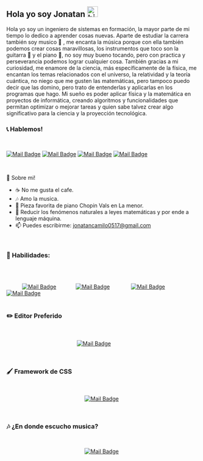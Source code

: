 ## Hola yo soy Jonatan <img src="https://user-images.githubusercontent.com/1303154/88677602-1635ba80-d120-11ea-84d8-d263ba5fc3c0.gif" width="28px" alt="hi">

Hola yo soy un ingeniero de sistemas en formación, la mayor parte de mi tiempo lo dedico a aprender cosas nuevas.
Aparte de estudiar la carrera también soy musico  🎵 , me encanta la música porque con ella también podemos crear  cosas maravillosas, los instrumentos que toco son la guitarra 🎸 y el piano 🎹, no soy muy bueno tocando, pero con practica y perseverancia podemos lograr cualquier cosa.
También gracias a mi curiosidad, me enamore de la ciencia, más específicamente de la física, me encantan los temas relacionados con el universo, la relatividad y la teoría cuántica, no niego que me gusten las matemáticas, pero tampoco puedo decir que las domino, pero trato de entenderlas y aplicarlas en los programas que hago. 
Mi sueño es poder aplicar física y la matemática en proyectos de informática, creando algoritmos y funcionalidades que permitan optimizar o mejorar tareas y quien sabe talvez crear algo significativo para la ciencia y la proyección tecnológica. 
###  📞 Hablemos!

<br>
  
   [![Mail Badge](https://img.shields.io/badge/JonatanIgua-1877F2?style=for-the-badge&logo=facebook&logoColor=white)](https://www.facebook.com/jonatan.igua)
   [![Mail Badge](https://img.shields.io/badge/@JonatanIgua-E4405F?style=for-the-badge&logo=instagram&logoColor=white)](https://www.instagram.com/jonatanigua/)
   [![Mail Badge](https://img.shields.io/badge/jonatancamilo-D14836?style=for-the-badge&logo=gmail&logoColor=white)](jonatancamilo0517@gmail.com)
   [![Mail Badge](https://img.shields.io/badge/LinkedIn-0077B5?style=for-the-badge&logo=linkedin&logoColor=white)](https://www.linkedin.com/in/jonatan-contreras-08793020a/)

<br>

🔵 Sobre mi!
<br>

- ☕ No me gusta el cafe.
- 🎶 Amo la musica.
- 🎹 Pieza favorita de piano Chopin Vals en La menor.
- 🤔 Reducir los fenómenos naturales a leyes matemáticas y por ende a lenguaje máquina.
- 📫 Puedes escribirme: jonatancamilo0517@gmail.com

<br>

### 🚀 Habilidades:
<br>
<br>


 ⠀⠀⠀⠀[![Mail Badge](https://img.shields.io/badge/HTML5-E34F26?style=for-the-badge&logo=html5&logoColor=white)]()⠀⠀⠀⠀⠀[![Mail Badge](https://img.shields.io/badge/CSS3-1572B6?style=for-the-badge&logo=css3&logoColor=white)]()⠀⠀⠀⠀⠀ 
 [![Mail Badge](https://img.shields.io/badge/JavaScript-323330?style=for-the-badge&logo=javascript&logoColor=F7DF1E)]()⠀⠀⠀⠀⠀ 
 [![Mail Badge](https://img.shields.io/badge/Java-ED8B00?style=for-the-badge&logo=openjdk&logoColor=white)]()
<br>
<br>

### ✏️ Editor Preferido
<br>

⠀⠀⠀⠀⠀⠀⠀⠀⠀⠀⠀⠀⠀⠀⠀⠀⠀⠀[![Mail Badge](https://img.shields.io/badge/Visual_Studio_Code-0078D4?style=for-the-badge&logo=visual%20studio%20code&logoColor=white)]()

<br>

### 🖌️ Framework de CSS
<br>

⠀⠀⠀⠀⠀⠀⠀⠀⠀⠀⠀⠀⠀⠀⠀⠀⠀⠀⠀⠀[![Mail Badge](https://img.shields.io/badge/Bootstrap-563D7C?style=for-the-badge&logo=bootstrap&logoColor=white)]()

<br>

### 🎶 ¿En donde escucho musica?
<br>

⠀⠀⠀⠀⠀⠀⠀⠀⠀⠀⠀⠀⠀⠀⠀⠀⠀⠀⠀⠀[![Mail Badge](https://img.shields.io/badge/Spotify-1ED760?&style=for-the-badge&logo=spotify&logoColor=white)]()

